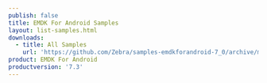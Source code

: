 ```yaml
---
publish: false
title: EMDK For Android Samples
layout: list-samples.html
downloads:
  - title: All Samples
    url: 'https://github.com/Zebra/samples-emdkforandroid-7_0/archive/master.zip'
product: EMDK For Android
productversion: '7.3'
---
```






















